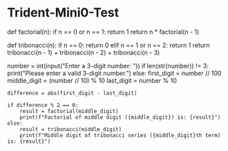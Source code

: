 # Trident-Mini0-Test
def factorial(n):
    if n == 0 or n == 1:
        return 1
    return n * factorial(n - 1)

def tribonacci(n):
    if n == 0:
        return 0
    elif n == 1 or n == 2:
        return 1
    return tribonacci(n - 1) + tribonacci(n - 2) + tribonacci(n - 3)

number = int(input("Enter a 3-digit number: "))
if len(str(number)) != 3:
    print("Please enter a valid 3-digit number.")
else:
    first_digit = number // 100
    middle_digit = (number // 10) % 10
    last_digit = number % 10

    difference = abs(first_digit - last_digit)
    
    if difference % 2 == 0:
        result = factorial(middle_digit)
        print(f"Factorial of middle digit ({middle_digit}) is: {result}")
    else:
        result = tribonacci(middle_digit)
        print(f"Middle digit of tribonacci series ({middle_digit}th term) is: {result}")
